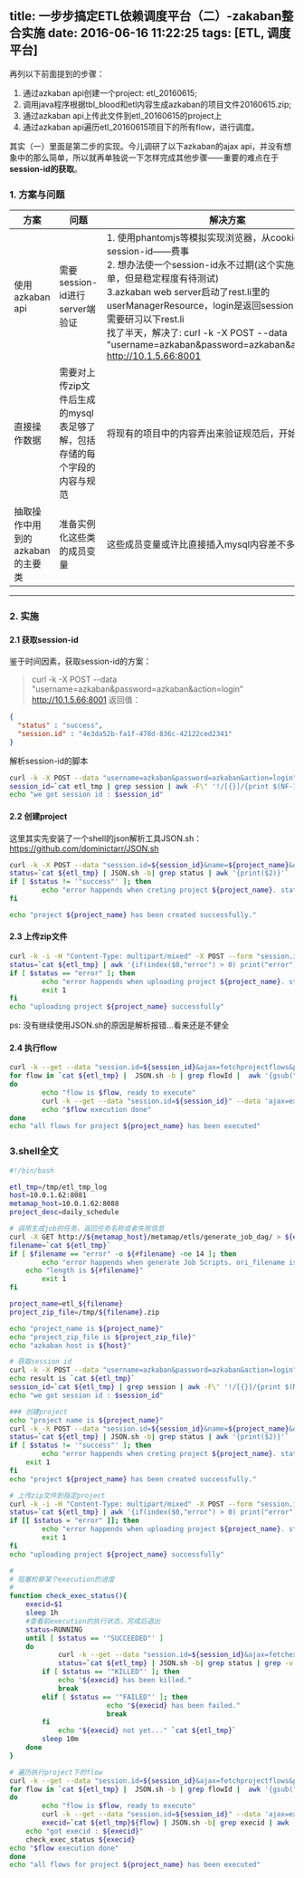 title: 一步步搞定ETL依赖调度平台（二）-zakaban整合实施
date: 2016-06-16 11:22:25
tags: [ETL, 调度平台]
---

再列以下前面提到的步骤：
1. 通过azkaban api创建一个project: etl_20160615;
2. 调用java程序根据tbl_blood和etl内容生成azkaban的项目文件20160615.zip;
3. 通过azkaban api上传此文件到etl_20160615的project上
4. 通过azkaban api遍历etl_20160615项目下的所有flow，进行调度。

其实（一）里面是第二步的实现。今儿调研了以下azkaban的ajax api，并没有想象中的那么简单，所以就再单独说一下怎样完成其他步骤——重要的难点在于**session-id的获取**。

### 1. 方案与问题
|方案|问题|解决方案|
|---|---|---|
|使用azkaban api|需要session-id进行server端验证 |1. 使用phantomjs等模拟实现浏览器，从cookie中获取session-id——费事</br>2. 想办法使一个session-id永不过期(这个实施起来最简单，但是稳定程度有待测试)</br>3.azkaban web server启动了rest.li里的userManagerResource，login是返回session-id的，但是需要研习以下rest.li</br>找了半天，解决了:  curl -k -X POST --data "username=azkaban&password=azkaban&action=login" http://10.1.5.66:8001 |
|直接操作数据|需要对上传zip文件后生成的mysql表足够了解，包括存储的每个字段的内容与规范|将现有的项目中的内容弄出来验证规范后，开始实施|
|抽取操作中用到的azkaban的主要类|准备实例化这些类的成员变量|这些成员变量或许比直接插入mysql内容差不多难搞|

---

### 2. 实施

#### 2.1 获取session-id
鉴于时间因素，获取session-id的方案：
>curl -k -X POST --data "username=azkaban&password=azkaban&action=login" http://10.1.5.66:8001
返回值：
```json
{
  "status" : "success",
  "session.id" : "4e3da52b-fa1f-478d-836c-42122ced2341"
}
```
解析session-id的脚本
```bash
curl -k -X POST --data "username=azkaban&password=azkaban&action=login" http://10.1.5.66:8001 > etl_tmp
session_id=`cat etl_tmp | grep session | awk -F\" '!/[{}]/{print $(NF-1)}'`
echo "we got session id : $session_id"

```

#### 2.2  创建project
这里其实先安装了一个shell的json解析工具JSON.sh：https://github.com/dominictarr/JSON.sh
```bash
curl -k -X POST --data "session.id=${session_id}&name=${project_name}&description=${project_desc}" http://${host}/manager?action=create > ${etl_tmp}
status=`cat ${etl_tmp} | JSON.sh -b| grep status | awk '{print($2)}'`
if [ $status != '"success"' ]; then
        echo "error happends when creting project ${project_name}. status is ${status}"
fi

echo "project ${project_name} has been created successfully."
```

#### 2.3 上传zip文件
```bash
curl -k -i -H "Content-Type: multipart/mixed" -X POST --form "session.id=${session_id}" --form 'ajax=upload' --form "file=@${project_zip_file}" --form "project=${project_name}" http://${host}/manager?ajax=upload > ${etl_tmp}
status=`cat ${etl_tmp} | awk '{if(index($0,"error") > 0) print("error")}'`
if [ $status == "error" ]; then
        echo "error happends when uploading project ${project_name}. status is ${status}"
        exit 1
fi
echo "uploading project ${project_name} successfully"
```
ps: 没有继续使用JSON.sh的原因是解析报错...看来还是不健全

#### 2.4 执行flow
```bash
curl -k --get --data "session.id=${session_id}&ajax=fetchprojectflows&project=${project_name}" http://${host}/manager > ${etl_tmp}
for flow in `cat ${etl_tmp} |  JSON.sh -b | grep flowId |  awk '{gsub("\"","",$2);print($2)}'`
do
        echo "flow is $flow, ready to execute"
        curl -k --get --data "session.id=${session_id}" --data 'ajax=executeFlow' --data "project=${project_name}" --data "flow=${flow}" http://${host}/executor >${etl_tmp}${flow}
        echo "$flow execution done"
done
echo "all flows for project ${project_name} has been executed"
```


### 3.shell全文
```bash
#!/bin/bash

etl_tmp=/tmp/etl_tmp_log
host=10.0.1.62:8081
metamap_host=10.0.1.62:8088
project_desc=daily_schedule

# 调用生成job的任务，返回任务名称或者失败信息
curl -X GET http://${metamap_host}/metamap/etls/generate_job_dag/ > ${etl_tmp}
filename=`cat ${etl_tmp}`
if [ $filename == "error" -o ${#filename} -ne 14 ]; then
        echo "error happends when generate Job Scripts. ori_filename is ${filename}"
	echo "length is ${#filename}"
        exit 1
fi

project_name=etl_${filename}
project_zip_file=/tmp/${filename}.zip

echo "project_name is ${project_name}"
echo "project_zip_file is ${project_zip_file}"
echo "azkaban host is ${host}"

# 获取session id
curl -k -X POST --data "username=azkaban&password=azkaban&action=login" http://${host} > ${etl_tmp}
echo result is `cat ${etl_tmp}`
session_id=`cat ${etl_tmp} | grep session | awk -F\" '!/[{}]/{print $(NF-1)}'`
echo "we got session id : $session_id"

### 创建project
echo "project name is ${project_name}"
curl -k -X POST --data "session.id=${session_id}&name=${project_name}&description=${project_desc}" http://${host}/manager?action=create > ${etl_tmp}
status=`cat ${etl_tmp} | JSON.sh -b| grep status | awk '{print($2)}'` 
if [ $status != '"success"' ]; then
        echo "error happends when creting project ${project_name}. status is ${status}"
	exit 1
fi
echo "project ${project_name} has been created successfully."

# 上传zip文件到指定project
curl -k -i -H "Content-Type: multipart/mixed" -X POST --form "session.id=${session_id}" --form 'ajax=upload' --form "file=@${project_zip_file}" --form "project=${project_name}" http://${host}/manager?ajax=upload > ${etl_tmp}
status=`cat ${etl_tmp} | awk '{if(index($0,"error") > 0) print("error")}'`
if [[ $status = "error" ]]; then
        echo "error happends when uploading project ${project_name}. status is ${status}"
        exit 1
fi
echo "uploading project ${project_name} successfully"

# 
# 阻塞检察某个execution的进度
#
function check_exec_status(){
	execid=$1
	sleep 1h
	#查看前execution的执行状态，完成后退出
	status=RUNNING
	until [ $status == '"SUCCEEDED"' ]
	do
    		curl -k --get --data "session.id=${session_id}&ajax=fetchexecflowupdate&execid=${execid}&lastUpdateTime=-1" http://${host}/executor > ${etl_tmp}
    		status=`cat ${etl_tmp} | JSON.sh -b| grep status | grep -v node | awk '{print($2)}'`
		if [ $status == '"KILLED"' ]; then
			echo "${execid} has been killed."
			break
		elif [ $status == '"FAILED"' ]; then
                        echo "${execid} has been failed."
                        break
		fi
    		echo "${execid} not yet..." `cat ${etl_tmp}`
		sleep 10m	
	done
}

# 遍历执行project下的flow
curl -k --get --data "session.id=${session_id}&ajax=fetchprojectflows&project=${project_name}" http://${host}/manager > ${etl_tmp}
for flow in `cat ${etl_tmp} |  JSON.sh -b | grep flowId |  awk '{gsub("\"","",$2);print($2)}'`
do
        echo "flow is $flow, ready to execute"
        curl -k --get --data "session.id=${session_id}" --data 'ajax=executeFlow' --data "project=${project_name}" --data "flow=${flow}" --data "failureAction=finishPossible" http://${host}/executor >${etl_tmp}${flow}
        execid=`cat ${etl_tmp}${flow} | JSON.sh -b| grep execid | awk '{print($2)}'`
	echo "got execid : ${execid}"
	check_exec_status ${execid}
echo "$flow execution done"
done
echo "all flows for project ${project_name} has been executed"
```
